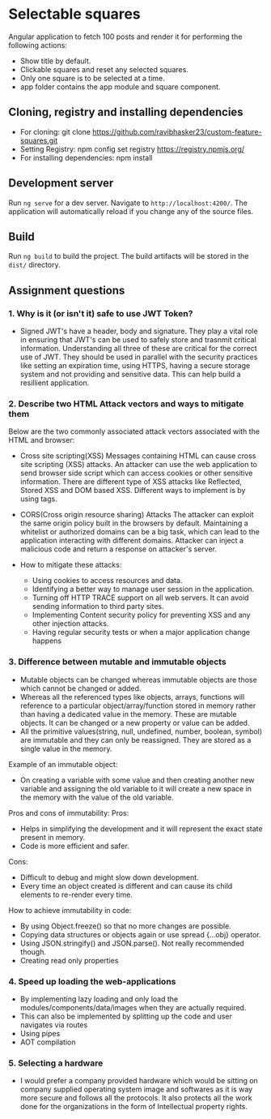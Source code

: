 # Selectable squares

Angular application to fetch 100 posts and render it for performing the following actions:
 - Show title by default.
 - Clickable squares and reset any selected squares.
 - Only one square is to be selected at a time.
 - app folder contains the app module and square component.


## Cloning, registry and installing dependencies
 - For cloning: git clone https://github.com/ravibhasker23/custom-feature-squares.git
 - Setting Registry: npm config set registry https://registry.npmjs.org/
 - For installing dependencies: npm install

## Development server

Run `ng serve` for a dev server. Navigate to `http://localhost:4200/`. The application will automatically reload if you change any of the source files.

## Build

Run `ng build` to build the project. The build artifacts will be stored in the `dist/` directory.


## Assignment questions

### 1. Why is it (or isn't it) safe to use JWT Token? 
- Signed JWT's have a header, body and signature. They play a vital role in ensuring that JWT's can be used to safely store and trasnmit critical information. Understanding all three of these are critical for the correct use of JWT. They should be used in parallel with the security practices like setting an expiration time, using HTTPS, having a secure storage system and not providing and sensitive data. This can help build a resillient application.

### 2. Describe two HTML Attack vectors and ways to mitigate them
Below are the two commonly associated attack vectors associated with the HTML and browser:
- Cross site scripting(XSS)
Messages containing HTML can cause cross site scripting (XSS) attacks. An attacker can use the web application to send browser side  script which can access cookies or other sensitive information. There are different type of XSS attacks like Reflected, Stored XSS and DOM based XSS. Different ways to implement is by using <script></script> tags.

- CORS(Cross origin resource sharing) Attacks 
The attacker can exploit the same origin policy built in the browsers by default. Maintaining a whitelist or authorized domains can be a big task, which can lead to the application interacting with different domains. Attacker can inject a malicious code and return a response on attacker's server.

- How to mitigate these attacks:
  - Using cookies to access resources and data.
  - Identifying a better way to manage user session in the application.
  - Turning off HTTP TRACE support on all web servers. It can avoid sending information to third party sites.
  - Implementing Content security policy for preventing XSS and any other injection attacks.
  - Having regular security tests or when a major application change happens

### 3. Difference between mutable and immutable objects
- Mutable objects can be changed whereas immutable objects are those which cannot be changed or added.
- Whereas all the referenced types like objects, arrays, functions will reference to a particular object/array/function stored in memory rather than having a dedicated value in the memory. These are mutable objects. It can be changed or a new property or value can be added.
- All the primitive values(string, null, undefined, number, boolean, symbol) are immutable and they can only be reassigned. They are stored as a single value in the memory.

Example of an immutable object:

- On creating a variable with some value and then creating another new variable and assigning the old variable to it will create a new space in the memory with the value of the old variable.

Pros and cons of immutability:
Pros:
 - Helps in simplifying the development and it will represent the exact state present in memory.
 - Code is more efficient and safer.

Cons:
 - Difficult to debug and might slow down development.
 - Every time an object created is different and can cause its child elements to re-render every time.

How to achieve immutability in code:
 - By using Object.freeze() so that no more changes are possible.
 - Copying data structures or objects again or use spread {...obj} operator.
 - Using JSON.stringify() and JSON.parse(). Not really recommended though.
 - Creating read only properties

### 4. Speed up loading the web-applications
 - By implementing lazy loading and only load the modules/components/data/images when they are actually required.
  - This can also be implemented by splitting up the code and user navigates via routes
 - Using pipes
 - AOT compilation


### 5. Selecting a hardware
 - I would prefer a company provided hardware which would be sitting on company supplied operating system image and softwares as it is way more secure and follows all the protocols. It also protects all the work done for the organizations in the form of Intellectual property rights.


